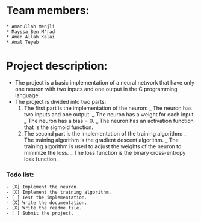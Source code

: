 # Team members:

    * Amanullah Menjli
    * Mayssa Ben M'rad
    * Amen Allah Kalai
    * Amal Teyeb

# Project description:

- The project is a basic implementation of a neural network that have only one neuron with two inputs and one output in the C programming language.
- The project is divided into two parts:
  1.  The first part is the implementation of the neuron:
      _ The neuron has two inputs and one output.
      _ The neuron has a weight for each input.
      _ The neuron has a bias = 0.
      _ The neuron has an activation function that is the sigmoid function.
  2. The second part is the implementation of the training algorithm:
     _ The training algorithm is the gradient descent algorithm.
     _ The training algorithm is used to adjust the weights of the neuron to minimize the loss.
     _ The loss function is the binary cross-entropy loss function.

### Todo list:
    - [X] Implement the neuron.
    - [X] Implement the training algorithm.
    - [ ] Test the implementation.
    - [X] Write the documentation.
    - [X] Write the readme file.
    - [ ] Submit the project.
